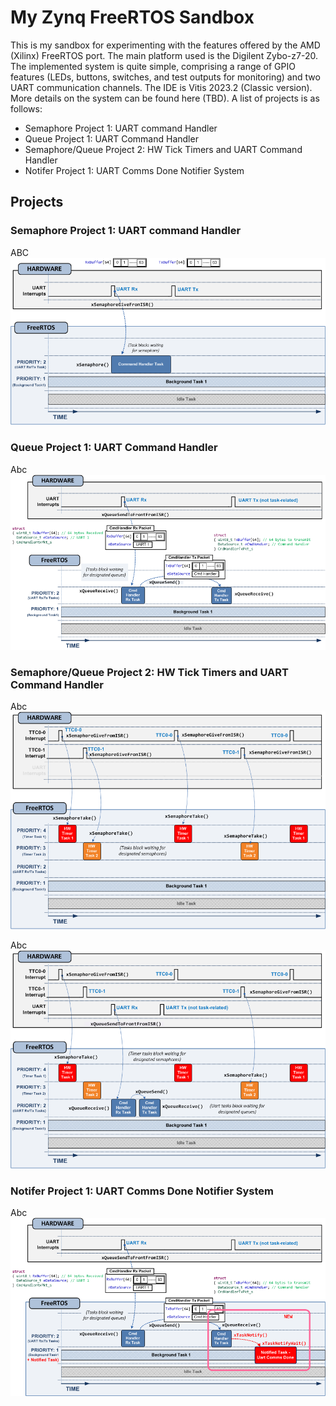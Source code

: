 # My Zynq FreeRTOS Sandbox
This is my sandbox for experimenting with the features offered by the AMD (Xilinx) FreeRTOS port. The main platform used is the Digilent Zybo-z7-20. The implemented system is quite simple, comprising a range of GPIO features (LEDs, buttons, switches, and test outputs for monitoring) and two UART communication channels. The IDE is Vitis 2023.2 (Classic version). More details on the system can be found here (TBD). A list of projects is as follows:

- Semaphore Project 1: UART command Handler
- Queue Project 1: UART Command Handler
- Semaphore/Queue Project 2: HW Tick Timers and UART Command Handler
- Notifer Project 1: UART Comms Done Notifier System

## Projects
### Semaphore Project 1: UART command Handler
ABC
![Tasks for Semaphore Project 1: UART command Handler](/assets/images/semaphore-uart-cmd-handler-tasks-96x96.png)

### Queue Project 1: UART Command Handler
Abc
![Tasks for Semaphore Project 1: UART command Handler](/assets/images/queue-uart-cmd-handler-tasks-96x96.png)

### Semaphore/Queue Project 2: HW Tick Timers and UART Command Handler
Abc
![Semaphore/Queue Project 2: HW Tick Timers](/assets/images/semaphore-tick-timers-tasks2-96x96.png)

Abc
![Semaphore/Queue Project 2: HW Tick Timers and UART Command Handler](/assets/images/semaphore-tick-timers-tasks1-96x96.png)

### Notifer Project 1: UART Comms Done Notifier System
Abc
![Notifer Project 1: UART Comms Done Notifier System](/assets/images/notifier-uart-comms-done-tasks-96x96.png)



 


